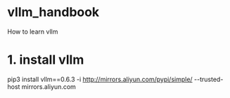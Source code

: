 # vllm_handbook
How to learn vllm

# 1. install vllm
pip3 install vllm==0.6.3 -i http://mirrors.aliyun.com/pypi/simple/ --trusted-host mirrors.aliyun.com
